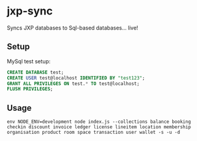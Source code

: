 # jxp-sync

Syncs JXP databases to Sql-based databases... live!

## Setup

MySql test setup:
```sql
CREATE DATABASE test;
CREATE USER test@localhost IDENTIFIED BY "test123";
GRANT ALL PRIVILEGES ON test.* TO test@localhost;
FLUSH PRIVILEGES;
```

## Usage

`env NODE_ENV=development node index.js --collections balance booking checkin discount invoice ledger license lineitem location membership organisation product room space transaction user wallet -s -u -d`
